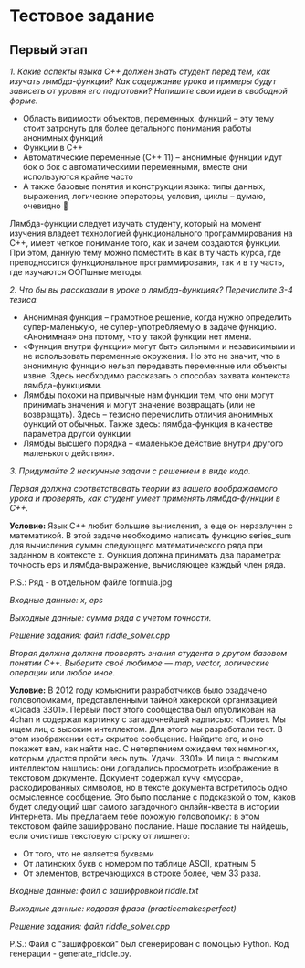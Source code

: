 # Тестовое задание

## Первый этап
*1. Какие аспекты языка С++ должен знать студент перед тем, как изучать лямбда-функции? Как содержание урока и примеры будут зависеть от уровня его подготовки? 
    Напишите свои идеи в свободной форме.*
- Область видимости объектов, переменных, функций – эту тему стоит затронуть для более детального понимания работы анонимных функций
- Функции в С++ 
- Автоматические переменные (C++ 11) – анонимные функции идут бок о бок с автоматическими переменными, вместе они используются крайне часто
- А также базовые понятия и конструкции языка: типы данных, выражения, логические операторы, условия, циклы – думаю, очевидно  

Лямбда-функции следует изучать студенту, который на момент изучения владеет технологией функционального программирования на С++, имеет четкое понимание того, как и зачем создаются функции. При этом, данную тему можно поместить в как в ту часть курса, где преподносится функциональное программирования, так и в ту часть, где изучаются ООПшные методы.  

*2. Что бы вы рассказали в уроке о лямбда-функциях? Перечислите 3-4 тезиса.*
- Анонимная функция – грамотное решение, когда нужно определить супер-маленькую, не супер-употребляемую в задаче функцию. «Анонимная» она потому, что у такой функции нет имени.
- «Функция внутри функции» могут быть сильными и независимыми и не использовать переменные окружения. Но это не значит, что в анонимную функцию нельзя передавать переменные или объекты извне. Здесь необходимо рассказать о способах захвата контекста лямбда-функциями.
- Лямбды похожи на привычные нам функции тем, что они могут принимать значения и могут значение возвращать (или не возвращать). Здесь – тезисно перечислить отличия анонимных функций от обычных. Также здесь: лямбда-функция в качестве параметра другой функции 
- Лямбды высшего порядка – «маленькое действие внутри другого маленького действия».

*3. Придумайте 2 нескучные задачи с решением в виде кода.*

*Первая должна соответствовать теории из вашего воображаемого урока и проверять, как студент умеет применять лямбда-функции в С++.*

**Условие:**
Язык С++ любит большие вычисления, а еще он неразлучен с математикой. В этой задаче необходимо написать функцию series_sum для вычисления суммы следующего математического ряда при заданном в контексте x. Функция должна принимать два параметра: точность eps и лямбда-выражение, вычисляющее каждый член ряда.

P.S.: Ряд - в отдельном файле formula.jpg

*Входные данные: x, eps*

*Выходные данные: сумма ряда с учетом точности.*

*Решение задания: файл riddle_solver.cpp*



*Вторая должна должна проверять знания студента о другом базовом понятии С++. Выберите своё любимое — map, vector, логические операции или любое иное.*
    
**Условие:**
В 2012 году комьюнити разработчиков было озадачено головоломками, представленными тайной хакерской организацией «Cicada 3301». Первый пост этого сообщества был опубликован на 4chan и содержал картинку с загадочнейшей надписью: «Привет. Мы ищем лиц с высоким интеллектом. Для этого мы разработали тест. В этом изображении есть скрытое сообщение. Найдите его, и оно покажет вам, как найти нас. С нетерпением ожидаем тех немногих, которым удастся пройти весь путь. Удачи. 3301». И лица с высоким интеллектом нашлись: они догадались просмотреть изображение в текстовом документе. Документ содержал кучу «мусора», раскодированных символов, но в тексте документа встретилось одно осмысленное сообщение. Это было послание с подсказкой о том, каков будет следующий шаг самого загадочного онлайн-квеста в истории Интернета. Мы предлагаем тебе похожую головоломку: в этом текстовом файле зашифровано послание. Наше послание ты найдешь, если очистишь текстовую строку от лишнего:
- От того, что не является буквами
- От латинских букв с номером по таблице ASCII, кратным 5
- От элементов, встречающихся в строке более, чем 33 раза. 

*Входные данные: файл с зашифровкой riddle.txt*

*Выходные данные: кодовая фраза (practicemakesperfect)*

*Решение задания: файл riddle_solver.cpp*

P.S.: Файл с "зашифровкой" был сгенерирован с помощью Python. Код генерации - generate_riddle.py.

